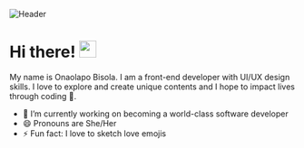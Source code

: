 ![Header](https://raw.githubusercontent.com/dazzlinbib/dazzlinbib/main/header-img.png "Header")

# Hi there! <img src="https://raw.githubusercontent.com/MartinHeinz/MartinHeinz/master/wave.gif" width="30px">

My name is Onaolapo Bisola. I am a front-end developer with UI/UX design skills. 
I love to explore and create unique contents and I hope to impact lives through coding &#x1F90D;.


- 🔭 I’m currently working on becoming a world-class software developer
- 😄 Pronouns are She/Her
- ⚡ Fun fact: I love to sketch love emojis
